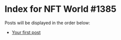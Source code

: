 # Index for NFT World #1385
Posts will be displayed in the order below:

- [Your first post](./001-first.md)

